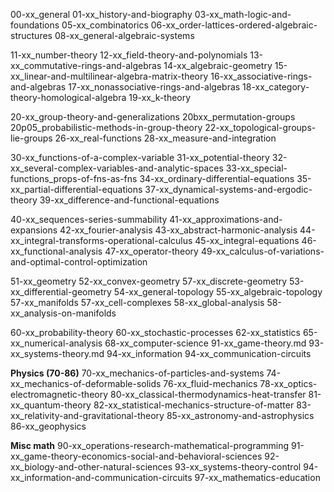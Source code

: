 
00-xx_general
01-xx_history-and-biography
03-xx_math-logic-and-foundations
05-xx_combinatorics
06-xx_order-lattices-ordered-algebraic-structures
08-xx_general-algebraic-systems

11-xx_number-theory
12-xx_field-theory-and-polynomials
13-xx_commutative-rings-and-algebras
14-xx_algebraic-geometry
15-xx_linear-and-multilinear-algebra-matrix-theory
16-xx_associative-rings-and-algebras
17-xx_nonassociative-rings-and-algebras
18-xx_category-theory-homological-algebra
19-xx_k-theory

20-xx_group-theory-and-generalizations
20bxx_permutation-groups
20p05_probabilistic-methods-in-group-theory
22-xx_topological-groups-lie-groups
26-xx_real-functions
28-xx_measure-and-integration

30-xx_functions-of-a-complex-variable
31-xx_potential-theory
32-xx_several-complex-variables-and-analytic-spaces
33-xx_special-functions_props-of-fns-as-fns
34-xx_ordinary-differential-equations
35-xx_partial-differential-equations
37-xx_dynamical-systems-and-ergodic-theory
39-xx_difference-and-functional-equations

40-xx_sequences-series-summability
41-xx_approximations-and-expansions
42-xx_fourier-analysis
43-xx_abstract-harmonic-analysis
44-xx_integral-transforms-operational-calculus
45-xx_integral-equations
46-xx_functional-analysis
47-xx_operator-theory
49-xx_calculus-of-variations-and-optimal-control-optimization

51-xx_geometry
52-xx_convex-geometry
57-xx_discrete-geometry
53-xx_differential-geometry
54-xx_general-topology
55-xx_algebraic-topology
57-xx_manifolds
57-xx_cell-complexes
58-xx_global-analysis
58-xx_analysis-on-manifolds

60-xx_probability-theory
60-xx_stochastic-processes
62-xx_statistics
65-xx_numerical-analysis
68-xx_computer-science
91-xx_game-theory.md
93-xx_systems-theory.md
94-xx_information
94-xx_communication-circuits


**Physics (70-86)**
70-xx_mechanics-of-particles-and-systems
74-xx_mechanics-of-deformable-solids
76-xx_fluid-mechanics
78-xx_optics-electromagnetic-theory
80-xx_classical-thermodynamics-heat-transfer
81-xx_quantum-theory
82-xx_statistical-mechanics-structure-of-matter
83-xx_relativity-and-gravitational-theory
85-xx_astronomy-and-astrophysics
86-xx_geophysics

**Misc math**
90-xx_operations-research-mathematical-programming
91-xx_game-theory-economics-social-and-behavioral-sciences
92-xx_biology-and-other-natural-sciences
93-xx_systems-theory-control
94-xx_information-and-communication-circuits
97-xx_mathematics-education
